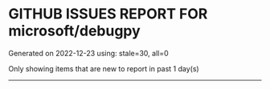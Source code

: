 
# GITHUB ISSUES REPORT FOR microsoft/debugpy


Generated on 2022-12-23 using: stale=30, all=0


Only showing items that are new to report in past 1 day(s)


---
